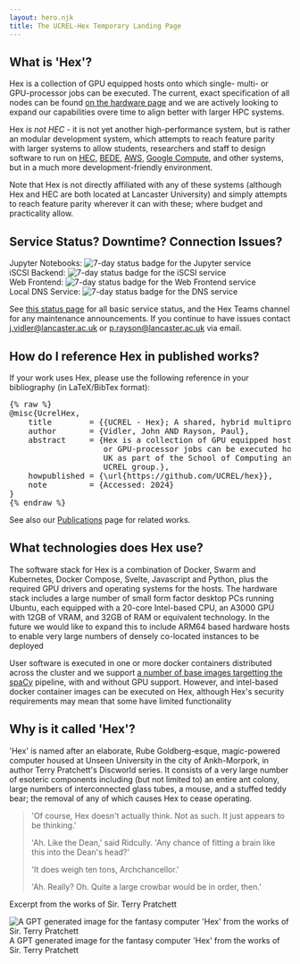 ```yaml
---
layout: hero.njk
title: The UCREL-Hex Temporary Landing Page
---
```


## What is 'Hex'?
Hex is a collection of GPU equipped hosts onto which single- multi- or GPU-processor jobs can be executed.
The current, exact specification of all nodes can be found [on the hardware page](/pages/hardware) and we are actively looking to expand our capabilities overe time to align better with larger HPC systems.

Hex _is not HEC_ - it is not yet another high-performance system, but is rather an modular development system, which attempts to reach feature parity with larger systems to allow students, researchers and staff to design software to run on [HEC](https://lancaster-hec.readthedocs.io/en/latest/index.html), [BEDE](https://n8cir.org.uk/bede/), [AWS](https://aws.amazon.com/), [Google Compute](https://cloud.google.com/products/compute?hl=en), and other systems, but in a much more development-friendly environment.

Note that Hex is not directly affiliated with any of these systems (although Hex and HEC are both located at Lancaster University) and simply attempts to reach feature parity wherever it can with these; where budget and practicality allow.

## Service Status? Downtime? Connection Issues?

Jupyter Notebooks: <img loading="lazy" class="h-fit inline" src="https://status.ucrel-hex.scc.lancs.ac.uk/api/v1/endpoints/hex-core-services_jupyter-notebooks/uptimes/7d/badge.svg" alt="7-day status badge for the Jupyter service" /><br />
iSCSI Backend: <img loading="lazy" class="h-fit inline" src="https://status.ucrel-hex.scc.lancs.ac.uk/api/v1/endpoints/hex-core-services_truenas-iscsi-storage/uptimes/7d/badge.svg" alt="7-day status badge for the iSCSI service" /><br />
Web Frontend: <img loading="lazy" class="h-fit inline" src="https://status.ucrel-hex.scc.lancs.ac.uk/api/v1/endpoints/hex-core-services_traefik-frontend/uptimes/7d/badge.svg" alt="7-day status badge for the Web Frontend service" /><br />
Local DNS Service: <img loading="lazy" class="h-fit inline" src="https://status.ucrel-hex.scc.lancs.ac.uk/api/v1/endpoints/scc-services_scc-acme-dns-service/uptimes/7d/badge.svg" alt="7-day status badge for the DNS service" />

See [this status page](https://status.ucrel-hex.scc.lancs.ac.uk) for all basic service status, and the Hex Teams channel for any maintenance announcements. If you continue to have issues contact j.vidler@lancaster.ac.uk or p.rayson@lancaster.ac.uk via email.

## How do I reference Hex in published works?
If your work uses Hex, please use the following reference in your bibliography (in LaTeX/BibTex format):

<pre class="nostyle">
{% raw %}
@misc{UcrelHex,
	title        = {{UCREL - Hex}; A shared, hybrid multiprocessor system},
    author       = {Vidler, John AND Rayson, Paul},
	abstract     = {Hex is a collection of GPU equipped hosts onto which single- multi-
                    or GPU-processor jobs can be executed hosted at Lancaster University,
                    UK as part of the School of Computing and Communications and the
                    UCREL group.},
	howpublished = {\url{https://github.com/UCREL/hex}},
    note         = {Accessed: 2024}
}
{% endraw %}
</pre>

See also our <a href="/pages/publications">Publications</a> page for related works.

## What technologies does Hex use?
The software stack for Hex is a combination of Docker, Swarm and Kubernetes, Docker Compose, Svelte, Javascript and Python, plus the required GPU drivers and operating systems for the hosts.
The hardware stack includes a large number of small form factor desktop PCs running Ubuntu, each equipped with a 20-core Intel-based CPU, an A3000 GPU with 12GB of VRAM, and 32GB of RAM or equivalent technology. In the future we would like to expand this to include ARM64 based hardware hosts to enable very large numbers of densely co-located instances to be deployed

User software is executed in one or more docker containers distributed across the cluster and we support <a href="https://github.com/UCREL/hex-runtime">a number of base images targetting the <a href="https://spacy.io/">spaCy</a> pipeline, with and without GPU support.
However, and intel-based docker container images can be executed on Hex, although Hex's security requirements may mean that some have limited functionality

## Why is it called 'Hex'?
'Hex' is named after an elaborate, Rube Goldberg-esque, magic-powered computer housed at Unseen University in the city of Ankh-Morpork, in author Terry Pratchett's Discworld series.
It consists of a very large number of esoteric components including (but not limited to) an entire ant colony, large numbers of interconnected glass tubes, a mouse, and a stuffed teddy bear; the removal of any of which causes Hex to cease operating.

> 'Of course, Hex doesn't actually think. Not as such. It just appears to be thinking.'
>
> 'Ah. Like the Dean,' said Ridcully.  'Any chance of fitting a brain like this into the Dean's head?'
>
> 'It does weigh ten tons, Archchancellor.'
>
> 'Ah. Really? Oh. Quite a large crowbar would be in order, then.'

Excerpt from the works of Sir. Terry Pratchett

<img loading="lazy" class="w-fit" src="/assets/img/Hex-by-Dall-E.png" alt="A GPT generated image for the fantasy computer 'Hex' from the works of Sir. Terry Pratchett" />
<div class="text-center h-fit">A GPT generated image for the fantasy computer 'Hex' from the works of Sir. Terry Pratchett</div>